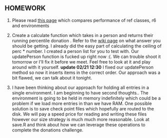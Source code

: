 ## HOMEWORK

1. Please read [this page](https://cran.r-project.org/web/packages/R6/vignettes/Performance.html) which compares performance of ref classes, r6 and environments

2. Create a calculate function which takes in a person and returns their running percentile donation . Refer to the [wiki page](https://en.wikipedia.org/wiki/Percentile) on what answer you should be getting. I already did the easy part of calculating the ceiling of perc * number. I created a person list for you to test with. Our updatePerson function is fucked up right now :(. We can trouble shoot it tomorrow or I'll fix it before we meet. Feel free to look at it and play around with it yourself. **update 02/21 12:30** I fixed our updatePerson method so now it inserts items in the correct order. Our approach was a bit flawed, we can talk about it tonight.  

3. I have been thinking about our approach for holding all entries in a single environment. I am beginning to have second thoughts.. The environment is going to be held in memory indefinitely which could be a problem if we load more entries in than we have RAM. One possible solution is to save check point files which hopefully are routed to the disk. We will pay a speed price for reading and writing these files however our size strategy is much much more reasonable. Look at save.R and think about how we can leverage these operations to complete the donations challenge. 